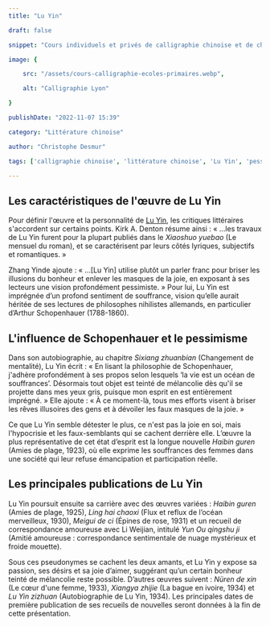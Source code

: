 ```yaml
---
title: "Lu Yin"

draft: false

snippet: "Cours individuels et privés de calligraphie chinoise et de chinois."

image: {

    src: "/assets/cours-calligraphie-ecoles-primaires.webp",

    alt: "Calligraphie Lyon"

}

publishDate: "2022-11-07 15:39"

category: "Littérature chinoise"

author: "Christophe Desmur"

tags: ['calligraphie chinoise', 'littérature chinoise', 'Lu Yin', 'pessimisme', 'Schopenhauer', 'romantisme', 'nihilisme', 'émancipation des femmes', 'correspondance amoureuse', 'société chinoise']

---
```


## Les caractéristiques de l'œuvre de Lu Yin

Pour définir l'œuvre et la personnalité de [Lu Yin](https://fr.wikipedia.org/wiki/Lu_yin), les critiques littéraires s'accordent sur certains points. Kirk A. Denton résume ainsi : « …les travaux de Lu Yin furent pour la plupart publiés dans le *Xiaoshuo yuebao* (Le mensuel du roman), et se caractérisent par leurs côtés lyriques, subjectifs et romantiques. » 

Zhang Yinde ajoute : « …[Lu Yin] utilise plutôt un parler franc pour briser les illusions du bonheur et enlever les masques de la joie, en exposant à ses lecteurs une vision profondément pessimiste. » Pour lui, Lu Yin est imprégnée d’un profond sentiment de souffrance, vision qu’elle aurait héritée de ses lectures de philosophes nihilistes allemands, en particulier d’Arthur Schopenhauer (1788-1860).

## L'influence de Schopenhauer et le pessimisme

Dans son autobiographie, au chapitre *Sixiang zhuanbian* (Changement de mentalité), Lu Yin écrit : « En lisant la philosophie de Schopenhauer, j'adhère profondément à ses propos selon lesquels ‘la vie est un océan de souffrances’. Désormais tout objet est teinté de mélancolie dès qu'il se projette dans mes yeux gris, puisque mon esprit en est entièrement imprégné. » Elle ajoute : « À ce moment-là, tous mes efforts visent à briser les rêves illusoires des gens et à dévoiler les faux masques de la joie. »  

Ce que Lu Yin semble détester le plus, ce n'est pas la joie en soi, mais l'hypocrisie et les faux-semblants qui se cachent derrière elle. L’œuvre la plus représentative de cet état d’esprit est la longue nouvelle *Haibin guren* (Amies de plage, 1923), où elle exprime les souffrances des femmes dans une société qui leur refuse émancipation et participation réelle.

## Les principales publications de Lu Yin

Lu Yin poursuit ensuite sa carrière avec des œuvres variées : *Haibin guren* (Amies de plage, 1925), *Ling hai chaoxi* (Flux et reflux de l’océan merveilleux, 1930), *Meigui de ci* (Épines de rose, 1931) et un recueil de correspondance amoureuse avec Li Weijian, intitulé *Yun Ou qingshu ji* (Amitié amoureuse : correspondance sentimentale de nuage mystérieux et froide mouette).  

Sous ces pseudonymes se cachent les deux amants, et Lu Yin y expose sa passion, ses désirs et sa joie d’aimer, suggérant qu’un certain bonheur teinté de mélancolie reste possible. D’autres œuvres suivent : *Nüren de xin* (Le cœur d'une femme, 1933), *Xiangya zhijie* (La bague en ivoire, 1934) et *Lu Yin zizhuan* (Autobiographie de Lu Yin, 1934). Les principales dates de première publication de ses recueils de nouvelles seront données à la fin de cette présentation.
